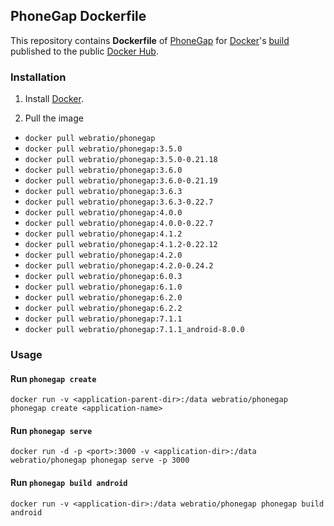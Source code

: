 ## PhoneGap Dockerfile

This repository contains **Dockerfile** of [PhoneGap](http://phonegap.com/) for [Docker](https://www.docker.com/)'s [build](https://registry.hub.docker.com/u/webratio/phonegap/) published to the public [Docker Hub](https://hub.docker.com/).

### Installation

1. Install [Docker](https://www.docker.com/).

2. Pull the image
  * `docker pull webratio/phonegap`
  * `docker pull webratio/phonegap:3.5.0`
  * `docker pull webratio/phonegap:3.5.0-0.21.18`
  * `docker pull webratio/phonegap:3.6.0`
  * `docker pull webratio/phonegap:3.6.0-0.21.19`
  * `docker pull webratio/phonegap:3.6.3`
  * `docker pull webratio/phonegap:3.6.3-0.22.7`
  * `docker pull webratio/phonegap:4.0.0`
  * `docker pull webratio/phonegap:4.0.0-0.22.7`
  * `docker pull webratio/phonegap:4.1.2`
  * `docker pull webratio/phonegap:4.1.2-0.22.12`
  * `docker pull webratio/phonegap:4.2.0`
  * `docker pull webratio/phonegap:4.2.0-0.24.2`
  * `docker pull webratio/phonegap:6.0.3`
  * `docker pull webratio/phonegap:6.1.0`
  * `docker pull webratio/phonegap:6.2.0`
  * `docker pull webratio/phonegap:6.2.2`
  * `docker pull webratio/phonegap:7.1.1`
  * `docker pull webratio/phonegap:7.1.1_android-8.0.0`

### Usage

#### Run `phonegap create`

    docker run -v <application-parent-dir>:/data webratio/phonegap phonegap create <application-name>

#### Run `phonegap serve`

    docker run -d -p <port>:3000 -v <application-dir>:/data webratio/phonegap phonegap serve -p 3000

#### Run `phonegap build android`

    docker run -v <application-dir>:/data webratio/phonegap phonegap build android
